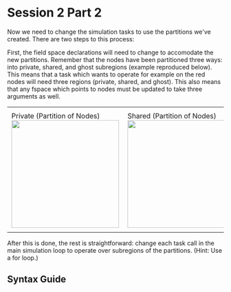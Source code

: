 # Session 2 Part 2

Now we need to change the simulation tasks to use the partitions we've created. There are two steps to this process:

First, the field space declarations will need to change to accomodate the new partitions. Remember that the nodes have been partitioned three ways: into private, shared, and ghost subregions (example reproduced below). This means that a task which wants to operate for example on the red nodes will need three regions (private, shared, and ghost). This also means that any fspace which points to nodes must be updated to take three arguments as well.

<table style="border: 0px;">
<tr style="border: 0px;">
<td style="border: 0px; padding: 10px;">
Private (Partition of Nodes)
<img src="//regent-lang.org/images/circuit/partition5_private.png" width="250">
</td>
<td style="border: 0px; padding: 10px;">
Shared (Partition of Nodes)
<img src="//regent-lang.org/images/circuit/partition6_shared.png" width="250">
</td>
<td style="border: 0px; padding: 10px;">
Ghost (Partition of Nodes)
<img src="//regent-lang.org/images/circuit/partition7_ghost.png" width="250">
</td>
</tr>
</table>

After this is done, the rest is straightforward: change each task call in the main simulation loop to operate over subregions of the partitions. (Hint: Use a for loop.)

## Syntax Guide
